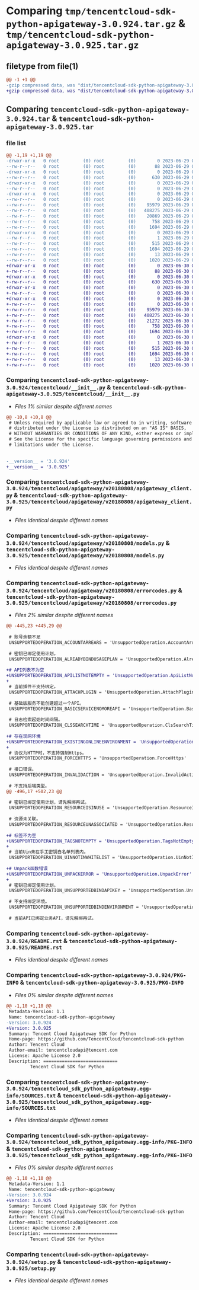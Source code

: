 # Comparing `tmp/tencentcloud-sdk-python-apigateway-3.0.924.tar.gz` & `tmp/tencentcloud-sdk-python-apigateway-3.0.925.tar.gz`

## filetype from file(1)

```diff
@@ -1 +1 @@
-gzip compressed data, was "dist/tencentcloud-sdk-python-apigateway-3.0.924.tar", last modified: Thu Jun 29 00:20:20 2023, max compression
+gzip compressed data, was "dist/tencentcloud-sdk-python-apigateway-3.0.925.tar", last modified: Fri Jun 30 01:59:44 2023, max compression
```

## Comparing `tencentcloud-sdk-python-apigateway-3.0.924.tar` & `tencentcloud-sdk-python-apigateway-3.0.925.tar`

### file list

```diff
@@ -1,19 +1,19 @@
-drwxr-xr-x   0 root         (0) root         (0)        0 2023-06-29 00:20:20.000000 tencentcloud-sdk-python-apigateway-3.0.924/
--rw-r--r--   0 root         (0) root         (0)       88 2023-06-29 00:20:20.000000 tencentcloud-sdk-python-apigateway-3.0.924/setup.cfg
-drwxr-xr-x   0 root         (0) root         (0)        0 2023-06-29 00:20:20.000000 tencentcloud-sdk-python-apigateway-3.0.924/tencentcloud/
--rw-r--r--   0 root         (0) root         (0)      630 2023-06-29 00:20:20.000000 tencentcloud-sdk-python-apigateway-3.0.924/tencentcloud/__init__.py
-drwxr-xr-x   0 root         (0) root         (0)        0 2023-06-29 00:20:20.000000 tencentcloud-sdk-python-apigateway-3.0.924/tencentcloud/apigateway/
--rw-r--r--   0 root         (0) root         (0)        0 2023-06-29 00:20:20.000000 tencentcloud-sdk-python-apigateway-3.0.924/tencentcloud/apigateway/__init__.py
-drwxr-xr-x   0 root         (0) root         (0)        0 2023-06-29 00:20:20.000000 tencentcloud-sdk-python-apigateway-3.0.924/tencentcloud/apigateway/v20180808/
--rw-r--r--   0 root         (0) root         (0)        0 2023-06-29 00:20:20.000000 tencentcloud-sdk-python-apigateway-3.0.924/tencentcloud/apigateway/v20180808/__init__.py
--rw-r--r--   0 root         (0) root         (0)    95979 2023-06-29 00:20:20.000000 tencentcloud-sdk-python-apigateway-3.0.924/tencentcloud/apigateway/v20180808/apigateway_client.py
--rw-r--r--   0 root         (0) root         (0)   408275 2023-06-29 00:20:20.000000 tencentcloud-sdk-python-apigateway-3.0.924/tencentcloud/apigateway/v20180808/models.py
--rw-r--r--   0 root         (0) root         (0)    20869 2023-06-29 00:20:20.000000 tencentcloud-sdk-python-apigateway-3.0.924/tencentcloud/apigateway/v20180808/errorcodes.py
--rw-r--r--   0 root         (0) root         (0)      758 2023-06-29 00:20:20.000000 tencentcloud-sdk-python-apigateway-3.0.924/README.rst
--rw-r--r--   0 root         (0) root         (0)     1694 2023-06-29 00:20:20.000000 tencentcloud-sdk-python-apigateway-3.0.924/PKG-INFO
-drwxr-xr-x   0 root         (0) root         (0)        0 2023-06-29 00:20:20.000000 tencentcloud-sdk-python-apigateway-3.0.924/tencentcloud_sdk_python_apigateway.egg-info/
--rw-r--r--   0 root         (0) root         (0)        1 2023-06-29 00:20:20.000000 tencentcloud-sdk-python-apigateway-3.0.924/tencentcloud_sdk_python_apigateway.egg-info/dependency_links.txt
--rw-r--r--   0 root         (0) root         (0)      515 2023-06-29 00:20:20.000000 tencentcloud-sdk-python-apigateway-3.0.924/tencentcloud_sdk_python_apigateway.egg-info/SOURCES.txt
--rw-r--r--   0 root         (0) root         (0)     1694 2023-06-29 00:20:20.000000 tencentcloud-sdk-python-apigateway-3.0.924/tencentcloud_sdk_python_apigateway.egg-info/PKG-INFO
--rw-r--r--   0 root         (0) root         (0)       13 2023-06-29 00:20:20.000000 tencentcloud-sdk-python-apigateway-3.0.924/tencentcloud_sdk_python_apigateway.egg-info/top_level.txt
--rw-r--r--   0 root         (0) root         (0)     1020 2023-06-29 00:20:20.000000 tencentcloud-sdk-python-apigateway-3.0.924/setup.py
+drwxr-xr-x   0 root         (0) root         (0)        0 2023-06-30 01:59:44.000000 tencentcloud-sdk-python-apigateway-3.0.925/
+-rw-r--r--   0 root         (0) root         (0)       88 2023-06-30 01:59:44.000000 tencentcloud-sdk-python-apigateway-3.0.925/setup.cfg
+drwxr-xr-x   0 root         (0) root         (0)        0 2023-06-30 01:59:44.000000 tencentcloud-sdk-python-apigateway-3.0.925/tencentcloud/
+-rw-r--r--   0 root         (0) root         (0)      630 2023-06-30 01:59:43.000000 tencentcloud-sdk-python-apigateway-3.0.925/tencentcloud/__init__.py
+drwxr-xr-x   0 root         (0) root         (0)        0 2023-06-30 01:59:44.000000 tencentcloud-sdk-python-apigateway-3.0.925/tencentcloud/apigateway/
+-rw-r--r--   0 root         (0) root         (0)        0 2023-06-30 01:59:43.000000 tencentcloud-sdk-python-apigateway-3.0.925/tencentcloud/apigateway/__init__.py
+drwxr-xr-x   0 root         (0) root         (0)        0 2023-06-30 01:59:44.000000 tencentcloud-sdk-python-apigateway-3.0.925/tencentcloud/apigateway/v20180808/
+-rw-r--r--   0 root         (0) root         (0)        0 2023-06-30 01:59:43.000000 tencentcloud-sdk-python-apigateway-3.0.925/tencentcloud/apigateway/v20180808/__init__.py
+-rw-r--r--   0 root         (0) root         (0)    95979 2023-06-30 01:59:43.000000 tencentcloud-sdk-python-apigateway-3.0.925/tencentcloud/apigateway/v20180808/apigateway_client.py
+-rw-r--r--   0 root         (0) root         (0)   408275 2023-06-30 01:59:43.000000 tencentcloud-sdk-python-apigateway-3.0.925/tencentcloud/apigateway/v20180808/models.py
+-rw-r--r--   0 root         (0) root         (0)    21272 2023-06-30 01:59:43.000000 tencentcloud-sdk-python-apigateway-3.0.925/tencentcloud/apigateway/v20180808/errorcodes.py
+-rw-r--r--   0 root         (0) root         (0)      758 2023-06-30 01:59:43.000000 tencentcloud-sdk-python-apigateway-3.0.925/README.rst
+-rw-r--r--   0 root         (0) root         (0)     1694 2023-06-30 01:59:44.000000 tencentcloud-sdk-python-apigateway-3.0.925/PKG-INFO
+drwxr-xr-x   0 root         (0) root         (0)        0 2023-06-30 01:59:44.000000 tencentcloud-sdk-python-apigateway-3.0.925/tencentcloud_sdk_python_apigateway.egg-info/
+-rw-r--r--   0 root         (0) root         (0)        1 2023-06-30 01:59:44.000000 tencentcloud-sdk-python-apigateway-3.0.925/tencentcloud_sdk_python_apigateway.egg-info/dependency_links.txt
+-rw-r--r--   0 root         (0) root         (0)      515 2023-06-30 01:59:44.000000 tencentcloud-sdk-python-apigateway-3.0.925/tencentcloud_sdk_python_apigateway.egg-info/SOURCES.txt
+-rw-r--r--   0 root         (0) root         (0)     1694 2023-06-30 01:59:44.000000 tencentcloud-sdk-python-apigateway-3.0.925/tencentcloud_sdk_python_apigateway.egg-info/PKG-INFO
+-rw-r--r--   0 root         (0) root         (0)       13 2023-06-30 01:59:44.000000 tencentcloud-sdk-python-apigateway-3.0.925/tencentcloud_sdk_python_apigateway.egg-info/top_level.txt
+-rw-r--r--   0 root         (0) root         (0)     1020 2023-06-30 01:59:43.000000 tencentcloud-sdk-python-apigateway-3.0.925/setup.py
```

### Comparing `tencentcloud-sdk-python-apigateway-3.0.924/tencentcloud/__init__.py` & `tencentcloud-sdk-python-apigateway-3.0.925/tencentcloud/__init__.py`

 * *Files 1% similar despite different names*

```diff
@@ -10,8 +10,8 @@
 # Unless required by applicable law or agreed to in writing, software
 # distributed under the License is distributed on an "AS IS" BASIS,
 # WITHOUT WARRANTIES OR CONDITIONS OF ANY KIND, either express or implied.
 # See the License for the specific language governing permissions and
 # limitations under the License.
 
 
-__version__ = '3.0.924'
+__version__ = '3.0.925'
```

### Comparing `tencentcloud-sdk-python-apigateway-3.0.924/tencentcloud/apigateway/v20180808/apigateway_client.py` & `tencentcloud-sdk-python-apigateway-3.0.925/tencentcloud/apigateway/v20180808/apigateway_client.py`

 * *Files identical despite different names*

### Comparing `tencentcloud-sdk-python-apigateway-3.0.924/tencentcloud/apigateway/v20180808/models.py` & `tencentcloud-sdk-python-apigateway-3.0.925/tencentcloud/apigateway/v20180808/models.py`

 * *Files identical despite different names*

### Comparing `tencentcloud-sdk-python-apigateway-3.0.924/tencentcloud/apigateway/v20180808/errorcodes.py` & `tencentcloud-sdk-python-apigateway-3.0.925/tencentcloud/apigateway/v20180808/errorcodes.py`

 * *Files 2% similar despite different names*

```diff
@@ -445,23 +445,29 @@
 
 # 账号余额不足
 UNSUPPORTEDOPERATION_ACCOUNTARREARS = 'UnsupportedOperation.AccountArrears'
 
 # 密钥已绑定使用计划。
 UNSUPPORTEDOPERATION_ALREADYBINDUSAGEPLAN = 'UnsupportedOperation.AlreadyBindUsagePlan'
 
+# API列表不为空
+UNSUPPORTEDOPERATION_APILISTNOTEMPTY = 'UnsupportedOperation.ApiListNotEmpty'
+
 # 当前插件不支持绑定。
 UNSUPPORTEDOPERATION_ATTACHPLUGIN = 'UnsupportedOperation.AttachPlugin'
 
 # 基础版服务不能创建超过一个API。
 UNSUPPORTEDOPERATION_BASICSERVICENOMOREAPI = 'UnsupportedOperation.BasicServiceNoMoreApi'
 
 # 日志检索起始时间间隔。
 UNSUPPORTEDOPERATION_CLSSEARCHTIME = 'UnsupportedOperation.ClsSearchTime'
 
+# 存在现网环境
+UNSUPPORTEDOPERATION_EXISTINGONLINEENVIRONMENT = 'UnsupportedOperation.ExistingOnlineEnvironment'
+
 # 协议为HTTP时，不支持强制Https。
 UNSUPPORTEDOPERATION_FORCEHTTPS = 'UnsupportedOperation.ForceHttps'
 
 # 接口错误。
 UNSUPPORTEDOPERATION_INVALIDACTION = 'UnsupportedOperation.InvalidAction'
 
 # 不支持后端类型。
@@ -496,17 +502,23 @@
 
 # 密钥已绑定使用计划，请先解绑再试。
 UNSUPPORTEDOPERATION_RESOURCEISINUSE = 'UnsupportedOperation.ResourceIsInUse'
 
 # 资源未关联。
 UNSUPPORTEDOPERATION_RESOURCEUNASSOCIATED = 'UnsupportedOperation.ResourceUnassociated'
 
+# 标签不为空
+UNSUPPORTEDOPERATION_TAGSNOTEMPTY = 'UnsupportedOperation.TagsNotEmpty'
+
 # 当前Uin未在手工密钥白名单列表内。
 UNSUPPORTEDOPERATION_UINNOTINWHITELIST = 'UnsupportedOperation.UinNotInWhiteList'
 
+# Unpack函数错误
+UNSUPPORTEDOPERATION_UNPACKERROR = 'UnsupportedOperation.UnpackError'
+
 # 密钥已绑定使用计划。
 UNSUPPORTEDOPERATION_UNSUPPORTEDBINDAPIKEY = 'UnsupportedOperation.UnsupportedBindApiKey'
 
 # 不支持绑定环境。
 UNSUPPORTEDOPERATION_UNSUPPORTEDBINDENVIRONMENT = 'UnsupportedOperation.UnsupportedBindEnvironment'
 
 # 当前API已绑定业务API，请先解绑再试。
```

### Comparing `tencentcloud-sdk-python-apigateway-3.0.924/README.rst` & `tencentcloud-sdk-python-apigateway-3.0.925/README.rst`

 * *Files identical despite different names*

### Comparing `tencentcloud-sdk-python-apigateway-3.0.924/PKG-INFO` & `tencentcloud-sdk-python-apigateway-3.0.925/PKG-INFO`

 * *Files 0% similar despite different names*

```diff
@@ -1,10 +1,10 @@
 Metadata-Version: 1.1
 Name: tencentcloud-sdk-python-apigateway
-Version: 3.0.924
+Version: 3.0.925
 Summary: Tencent Cloud Apigateway SDK for Python
 Home-page: https://github.com/TencentCloud/tencentcloud-sdk-python
 Author: Tencent Cloud
 Author-email: tencentcloudapi@tencent.com
 License: Apache License 2.0
 Description: ============================
         Tencent Cloud SDK for Python
```

### Comparing `tencentcloud-sdk-python-apigateway-3.0.924/tencentcloud_sdk_python_apigateway.egg-info/SOURCES.txt` & `tencentcloud-sdk-python-apigateway-3.0.925/tencentcloud_sdk_python_apigateway.egg-info/SOURCES.txt`

 * *Files identical despite different names*

### Comparing `tencentcloud-sdk-python-apigateway-3.0.924/tencentcloud_sdk_python_apigateway.egg-info/PKG-INFO` & `tencentcloud-sdk-python-apigateway-3.0.925/tencentcloud_sdk_python_apigateway.egg-info/PKG-INFO`

 * *Files 0% similar despite different names*

```diff
@@ -1,10 +1,10 @@
 Metadata-Version: 1.1
 Name: tencentcloud-sdk-python-apigateway
-Version: 3.0.924
+Version: 3.0.925
 Summary: Tencent Cloud Apigateway SDK for Python
 Home-page: https://github.com/TencentCloud/tencentcloud-sdk-python
 Author: Tencent Cloud
 Author-email: tencentcloudapi@tencent.com
 License: Apache License 2.0
 Description: ============================
         Tencent Cloud SDK for Python
```

### Comparing `tencentcloud-sdk-python-apigateway-3.0.924/setup.py` & `tencentcloud-sdk-python-apigateway-3.0.925/setup.py`

 * *Files identical despite different names*

